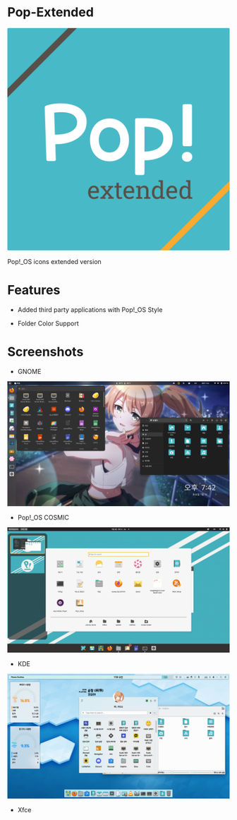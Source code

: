 # Pop-Extended

![logo](images/logo.png)

Pop!_OS icons extended version

# Features

* Added third party applications with Pop!_OS Style

* Folder Color Support


# Screenshots

* GNOME

![gnome](images/screenshot_gnome.png)

* Pop!_OS COSMIC

![cosmic](images/screenshot_cosmic.png)

* KDE

![kde](images/screenshot_kde.png)

* Xfce
